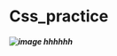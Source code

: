 # Css_practice
##### ![image](https://github.com/user-attachments/assets/846b2cf8-bba1-47d6-b679-d74dc75951ce) hhhhhh

 
